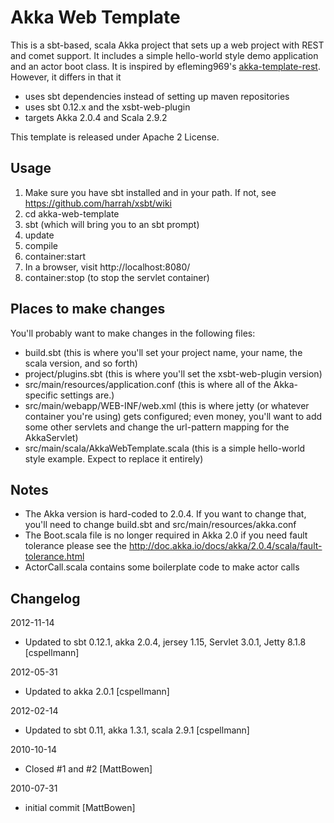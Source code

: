 Akka Web Template
=================
This is a sbt-based, scala Akka project that sets up a web project with REST and comet support. It includes a simple hello-world style demo application and an actor boot class. It is inspired by efleming969's [akka-template-rest][]. However, it differs in that it

* uses sbt dependencies instead of setting up maven repositories
* uses sbt 0.12.x and the xsbt-web-plugin
* targets Akka 2.0.4 and Scala 2.9.2

This template is released under Apache 2 License.

Usage
-----

1. Make sure you have sbt installed and in your path. If not, see https://github.com/harrah/xsbt/wiki
2. cd akka-web-template
3. sbt (which will bring you to an sbt prompt)
4. update
5. compile
6. container:start
7. In a browser, visit http://localhost:8080/
8. container:stop (to stop the servlet container)

Places to make changes
----------------------

You'll probably want to make changes in the following files:

* build.sbt (this is where you'll set your project name, your name, the scala version, and so forth)
* project/plugins.sbt (this is where you'll set the xsbt-web-plugin version)
* src/main/resources/application.conf (this is where all of the Akka-specific settings are.)
* src/main/webapp/WEB-INF/web.xml (this is where jetty (or whatever container you're using) gets configured; even money, you'll want to add some other servlets and change the url-pattern mapping for the AkkaServlet)
* src/main/scala/AkkaWebTemplate.scala (this is a simple hello-world style example. Expect to replace it entirely)

Notes
-----

* The Akka version is hard-coded to 2.0.4. If you want to change that, you'll need to change build.sbt and src/main/resources/akka.conf
* The Boot.scala file is no longer required in Akka 2.0 if you need fault tolerance please see the http://doc.akka.io/docs/akka/2.0.4/scala/fault-tolerance.html
* ActorCall.scala contains some boilerplate code to make actor calls

Changelog
---------
2012-11-14

* Updated to sbt 0.12.1, akka 2.0.4, jersey 1.15, Servlet 3.0.1, Jetty 8.1.8 [cspellmann]


2012-05-31

* Updated to akka 2.0.1  [cspellmann]

2012-02-14

* Updated to sbt 0.11, akka 1.3.1, scala 2.9.1 [cspellmann]

2010-10-14

* Closed #1 and #2 [MattBowen]

2010-07-31

* initial commit [MattBowen]

[akka-template-rest]: http://github.com/efleming969/akka-template-rest "akka-template-rest"
